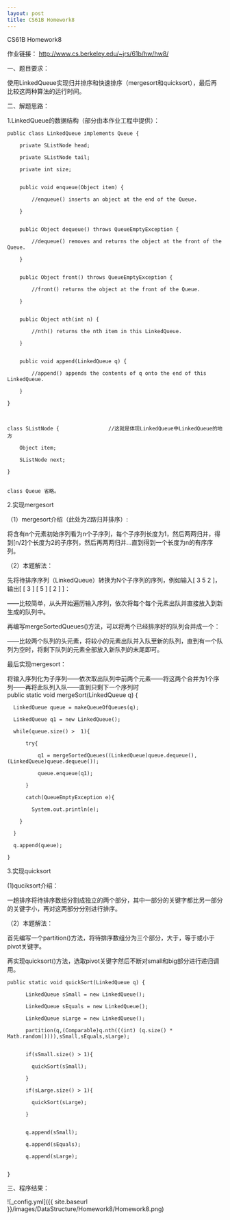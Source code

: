 ```yaml
---
layout: post
title: CS61B Homework8
---
```


CS61B Homework8




作业链接：
http://www.cs.berkeley.edu/~jrs/61b/hw/hw8/




一、题目要求：



使用LinkedQueue实现归并排序和快速排序（mergesort和quicksort），最后再比较这两种算法的运行时间。





二、解题思路：


1.LinkedQueue的数据结构（部分由本作业工程中提供）：




	public class LinkedQueue implements Queue {

  		private SListNode head;

  		private SListNode tail;

  		private int size;


  		public void enqueue(Object item) {
  		
  			//enqueue() inserts an object at the end of the Queue.

  		}


  		public Object dequeue() throws QueueEmptyException {

  			//dequeue() removes and returns the object at the front of the Queue.

  		}


  		public Object front() throws QueueEmptyException {

  			//front() returns the object at the front of the Queue.

  		}


  		public Object nth(int n) {

  			//nth() returns the nth item in this LinkedQueue.

  		}


  		public void append(LinkedQueue q) {

  			//append() appends the contents of q onto the end of this LinkedQueue.

  		}

  	}



	class SListNode {                //这就是体现LinkedQueue中LinkedQueue的地方

		Object item;

		SListNode next;

	}


  	class Queue 省略。



2.实现mergesort



（1）mergesort介绍（此处为2路归并排序）:

将含有n个元素初始序列看为n个子序列，每个子序列长度为1，然后两两归并，得到[n/2]个长度为2的子序列，然后再两两归并...直到得到一个长度为n的有序序列。



（2）本题解法：


先将待排序序列（LinkedQueue）转换为N个子序列的序列，例如输入[ 3 5 2 ]，输出[ [ 3 ] [ 5 ] [ 2 ] ]：



——比较简单，从头开始遍历输入序列，依次将每个每个元素出队并直接放入到新生成的队列中。



再编写mergeSortedQueues()方法，可以将两个已经排序好的队列合并成一个：



——比较两个队列的头元素，将较小的元素出队并入队至新的队列，直到有一个队列为空时，将剩下队列的元素全部放入新队列的末尾即可。



最后实现mergesort：



将输入序列化为子序列——依次取出队列中前两个元素——将这两个合并为1个序列——再将此队列入队——直到只剩下一个序列时																																																									
	public static void mergeSort(LinkedQueue q) {
    	
	  LinkedQueue queue = makeQueueOfQueues(q);

	  LinkedQueue q1 = new LinkedQueue();
	  
	  while(queue.size() >  1){
		  
		  try{
			  
			  q1 = mergeSortedQueues((LinkedQueue)queue.dequeue(),(LinkedQueue)queue.dequeue());

			  queue.enqueue(q1);
			 
		  }
		  
		  catch(QueueEmptyException e){

      		System.out.println(e);

      	}
		 
	  }

	  q.append(queue);

  	}																						



	
3.实现quicksort



(1)quciksort介绍：

一趟排序将待排序数组分割成独立的两个部分，其中一部分的关键字都比另一部分的关键字小，再对这两部分分别进行排序。




（2）本题解法：


首先编写一个partition()方法，将待排序数组分为三个部分，大于，等于或小于pivot关键字。


再实现quicksort()方法，选取pivot关键字然后不断对small和big部分进行递归调用。




	public static void quickSort(LinkedQueue q) {

	  	  LinkedQueue sSmall = new LinkedQueue();

	  	  LinkedQueue sEquals = new LinkedQueue();

	  	  LinkedQueue sLarge = new LinkedQueue();
	  	  
	  	  partition(q,(Comparable)q.nth(((int) (q.size() * Math.random()))),sSmall,sEquals,sLarge);
		  
		 
	  	  if(sSmall.size() > 1){

	  		quickSort(sSmall);

	  	  }
		  
	  	  if(sLarge.size() > 1){

	  		quickSort(sLarge);

	  	  }
		 
		  
		  q.append(sSmall);

		  q.append(sEquals);

		  q.append(sLarge);
		  
	  
	}



三、程序结果：


![_config.yml]({{ site.baseurl }}/images/DataStructure/Homework8/Homework8.png)
